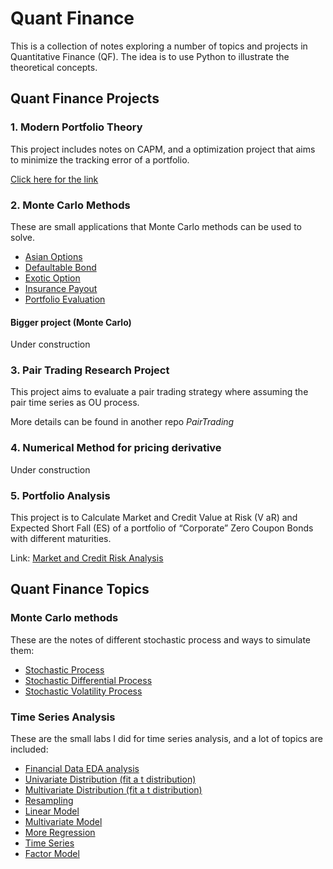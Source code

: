 # Quant Finance

This is a collection of notes exploring a number of topics and projects in Quantitative Finance (QF). The idea is to use Python to illustrate the theoretical concepts. 

## Quant Finance Projects

### 1. Modern Portfolio Theory
This project includes notes on CAPM, and a optimization project that aims to minimize the tracking error of a portfolio.

[Click here for the link](Modern_Portfolio_Theory/README.md)

### 2. Monte Carlo Methods
These are small applications that Monte Carlo methods can be used to solve.

- [Asian Options](Monte_Carlo_Methods/Applications/Asian_options.ipynb)
- [Defaultable Bond](Monte_Carlo_Methods/Applications/Defaultable_bonds.ipynb)
- [Exotic Option](Monte_Carlo_Methods/Applications/Exotic_option.ipynb)
- [Insurance Payout](Monte_Carlo_Methods/Applications/Insurance_payout.ipynb)
- [Portfolio Evaluation](Monte_Carlo_Methods/Applications/Portfolio_Evaluation.ipynb)

#### Bigger project (Monte Carlo)
Under construction

### 3. Pair Trading Research Project
This project aims to evaluate a pair trading strategy where assuming the pair time series as OU process.

More details can be found in another repo *PairTrading*

### 4. Numerical Method for pricing derivative

Under construction

### 5. Portfolio Analysis

This project is to Calculate Market and Credit Value at Risk (V aR) and Expected Short Fall (ES) of a portfolio of “Corporate” Zero Coupon Bonds with different maturities.

Link: [Market and Credit Risk Analysis](Portfolio_Analysis/README.md)

## Quant Finance Topics

### Monte Carlo methods
These are the notes of different stochastic process and ways to simulate them:


- [Stochastic Process](Monte_Carlo_Methods/Processes/Stochastic_process.ipynb)
- [Stochastic Differential Process](Monte_Carlo_Methods/Processes/Stochastic_differential_process.ipynb)
- [Stochastic Volatility Process](Monte_Carlo_Methods/Processes/Stochastic_Volatility_model.ipynb)

### Time Series Analysis

These are the small labs I did for time series analysis, and a lot of topics are included:

- [Financial Data EDA analysis](Data_Analysis/EDA_finance.ipynb)
- [Univariate Distribution (fit a t distribution)](Data_Analysis/Univariate_distribution.ipynb)
- [Multivariate Distribution (fit a t distribution)](Data_Analysis/Multivariate_model.ipynb)
- [Resampling](Data_Analysis/resampling.ipynb)
- [Linear Model](Data_Analysis/simple_lm.ipynb)
- [Multivariate Model](Data_Analysis/Multivariate_model.ipynb)
- [More Regression](Data_Analysis/Regression_advanced.ipynb)
- [Time Series](Data_Analysis/Time_series.ipynb)
- [Factor Model](Data_Analysis/Factors_model.ipynb)









